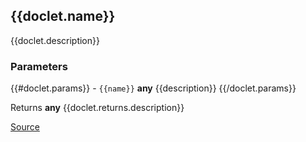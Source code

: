 ## {{doclet.name}}

{{doclet.description}}

### Parameters
{{#doclet.params}}
    - `{{name}}` **any** {{description}}
{{/doclet.params}}

Returns **any** {{doclet.returns.description}}

[Source](/{{doclet.fileName}}#line-{{doclet.line}})